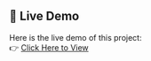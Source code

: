 ## 🔗 Live Demo

Here is the live demo of this project:  
👉 [Click Here to View](https://tariqali97.github.io/3D-gaming-website/)

